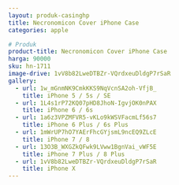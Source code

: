 ```yaml
---
layout: produk-casinghp
title: Necronomicon Cover iPhone Case
categories: apple

# Produk
product-title: Necronomicon Cover iPhone Case
harga: 90000
sku: hn-1711
image-drive: 1vV8b82LweDTBZr-VQrdxeuDldgP7rSaR
gallery:
  - url: 1w_mGnmNK9CmkKKS9NqVcnSA2oh-VfjB_
    title: iPhone 5 / 5s / SE
  - url: 1L4s1rP72KQ07pHD8JhoN-IgvjOK0nPAX
    title: iPhone 6 / 6s
  - url: 1a6z3VPZMFVR5-vKLo9kWSVFacmLf56s7
    title: iPhone 6 Plus / 6s Plus
  - url: 1mWrUP7hO7YAErFhcGYjsmL9ncEQ9ZLcE
    title: iPhone 7 / 8
  - url: 13O3B_WXGZkQFwk9LVww1BgnVai_vWF5E
    title: iPhone 7 Plus / 8 Plus
  - url: 1vV8b82LweDTBZr-VQrdxeuDldgP7rSaR
    title: iPhone X
---
```

